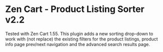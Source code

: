 # Zen Cart - Product Listing Sorter v2.2
Tested with Zen Cart 1.55.
This plugin adds a new sorting drop-down to work with (not replace) the existing filters for the product listings, product info page prev/next navigation and the advanced search results page.
